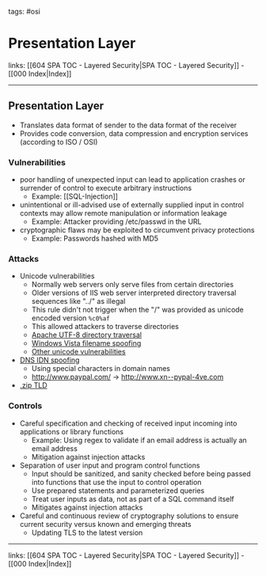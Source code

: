tags: #osi

# Presentation Layer

links: [[604 SPA TOC - Layered Security|SPA TOC - Layered Security]] - [[000 Index|Index]]

---

## Presentation Layer

- Translates data format of sender to the data format of the receiver
- Provides code conversion, data compression and encryption services (according to ISO / OSI)

### Vulnerabilities

- poor handling of unexpected input can lead to application crashes or surrender of control to execute arbitrary instructions
	- Example: [[SQL-Injection]]
- unintentional or ill-advised use of externally supplied input in control contexts may allow remote manipulation or information leakage
	- Example: Attacker providing /etc/passwd in the URL
- cryptographic flaws may be exploited to circumvent privacy protections
	- Example: Passwords hashed with MD5

### Attacks

- Unicode vulnerabilities
	- Normally web servers only serve files from certain directories
	- Older versions of IIS web server interpreted directory traversal sequences like "../" as illegal
	- This rule didn't not trigger when the "/" was provided as unicode encoded version `%c0%af`
	- This allowed attackers to traverse directories
	- [Apache UTF-8 directory traversal](https://www.cvedetails.com/cve-details.php?cve_id=CVE-2008-2938)
	- [Windows Vista filename spoofing](https://heise.de/-178566)
	- [Other unicode vulnerabilities](https://cve.mitre.org/cgi-bin/cvekey.cgi?keyword=Unicode)
- [DNS IDN spoofing](https://heise.de/-132814)
	- Using special characters in domain names
	- http://www.pаypal.com/ $\rightarrow$ http://www.xn--pypal-4ve.com
- [.zip TLD](https://www.digitec.ch/de/page/neue-zip-domain-wird-bereits-von-cyberkriminellen-missbraucht-27828)

### Controls

- Careful specification and checking of received input incoming into applications or library functions
	- Example: Using regex to validate if an email address is actually an email address
	- Mitigation against injection attacks
- Separation of user input and program control functions
	- Input should be sanitized, and sanity checked before being passed into functions that use the input to control operation
	- Use prepared statements and parameterized queries
	- Treat user inputs as data, not as part of a SQL command itself
	- Mitigates against injection attacks
- Careful and continuous review of cryptography solutions to ensure current security versus known and emerging threats
	- Updating TLS to the latest version

---
links: [[604 SPA TOC - Layered Security|SPA TOC - Layered Security]] - [[000 Index|Index]]